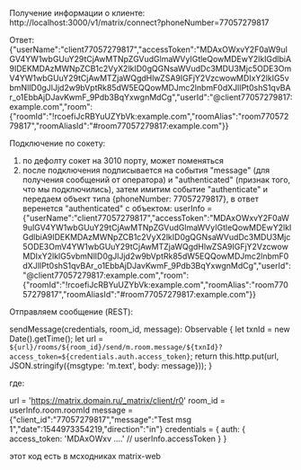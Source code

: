Получение информации о клиенте:
http://localhost:3000/v1/matrix/connect?phoneNumber=77057279817

Ответ:
{"userName":"client77057279817","accessToken":"MDAxOWxvY2F0aW9uIGV4YW1wbGUuY29tCjAwMTNpZGVudGlmaWVyIGtleQowMDEwY2lkIGdlbiA9IDEKMDAzMWNpZCB1c2VyX2lkID0gQGNsaWVudDc3MDU3Mjc5ODE3OmV4YW1wbGUuY29tCjAwMTZjaWQgdHlwZSA9IGFjY2VzcwowMDIxY2lkIG5vbmNlID0gJlJjd2w9bVptRk85dW5EQQowMDJmc2lnbmF0dXJlIPt0shS1qvBAr_o1EbbAjDJavKwmF_9Pdb3BqYxwgnMdCg","userId":"@client77057279817:example.com","room":{"roomId":"!rcoefiJcRBYuUZYbVk:example.com","roomAlias":"room77057279817","roomAliasId":"#room77057279817:example.com"}}

Подключение по сокету:
1. по дефолту сокет на 3010 порту, может поменяться
2. после подключения подписывается на события "message" (для получения сообщений от оператора) и "authenticated" (признак того, что мы подключились), затем имитим событие "authenticate" и передаем объект типа {phoneNumber: 77057279817}, в ответ веренется "authenticated" с объектом:
userInfo = {"userName":"client77057279817","accessToken":"MDAxOWxvY2F0aW9uIGV4YW1wbGUuY29tCjAwMTNpZGVudGlmaWVyIGtleQowMDEwY2lkIGdlbiA9IDEKMDAzMWNpZCB1c2VyX2lkID0gQGNsaWVudDc3MDU3Mjc5ODE3OmV4YW1wbGUuY29tCjAwMTZjaWQgdHlwZSA9IGFjY2VzcwowMDIxY2lkIG5vbmNlID0gJlJjd2w9bVptRk85dW5EQQowMDJmc2lnbmF0dXJlIPt0shS1qvBAr_o1EbbAjDJavKwmF_9Pdb3BqYxwgnMdCg","userId":"@client77057279817:example.com","room":{"roomId":"!rcoefiJcRBYuUZYbVk:example.com","roomAlias":"room77057279817","roomAliasId":"#room77057279817:example.com"}}

Отправляем сообщение (REST):

sendMessage(credentials, room_id, message): Observable<any> {
	let txnId = new Date().getTime();
	let url = `${url}/rooms/${room_id}/send/m.room.message/${txnId}?access_token=${credentials.auth.access_token}`;
	return this.http.put<any>(url, JSON.stringify({msgtype: 'm.text', body: message}));
}

где:

url = 'https://matrix.domain.ru/_matrix/client/r0'
room_id = userInfo.room.roomId
message = {"client_id":"77057279817","message":"Test msg 1","date":1544973354219,"direction":"in"}
credentials = {
	auth: {
		access_token: 'MDAxOWxv ....' // userInfo.accessToken
	}
}

этот код есть в мсходниках matrix-web


